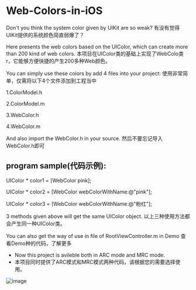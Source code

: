 Web-Colors-in-iOS
================

Don't you think the system color given by UIKit are so weak? 
有没有觉得UIKit提供的系统颜色简直弱爆了？

Here presents the web colors based on the UIColor, which can create more than 200 kind of web colors.
本项目在UIColor类的基础上实现了WebColo类r，它能够方便快捷的产生200多种Web颜色。

You can simply use these colors by add 4 files into your project:
使用非常简单，仅需将以下4个文件添加到工程当中

1.ColorModel.h

2.ColorModel.m

3.WebColor.h

4.WebColor.m


And also import the WebColor.h in your source.
然后不要忘记导入WebColor.h即可

program sample(代码示例):
------------------------
UIColor * color1 = [WebColor pink];

UIColor * color2 = [WebColor webColorWithName:@"pink"];

UIColor * color3 = [WebColor webColorWithName:@"粉红"];

3 methods given above will get the same UIColor object.
以上三种使用方法都会产生同一种UIColor类。

You can also get the way of use in file of RootViewController.m in Demo
查看Demo种的代码，了解更多

* Now this project is avileble both in ARC mode and MRC mode.
* 本项目同时提供了ARC模式和MRC模式两种代码，请根据您的需要选择使用。

![image](http://img.my.csdn.net/uploads/201406/14/1402719378_5907.gif)
